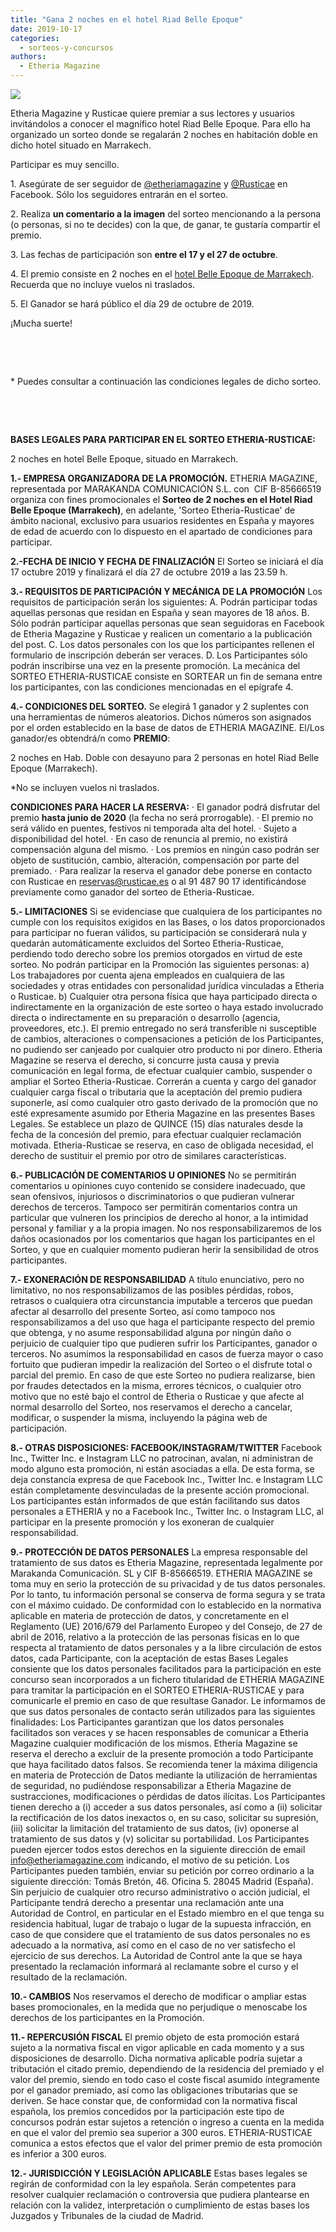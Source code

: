```yaml
---
title: "Gana 2 noches en el hotel Riad Belle Epoque"
date: 2019-10-17
categories: 
  - sorteos-y-concursos
authors: 
  - Etheria Magazine
---
```


![](https://fotos.etheriamagazine.com/2019/10/Sorteo-etheria-rusticae-Riad-Belle-Epoque-patio-900x599.jpg)

Etheria Magazine y Rusticae quiere premiar a sus lectores y usuarios invitándolos a 
conocer el magnífico hotel Riad Belle Epoque. Para ello ha organizado un sorteo donde se 
regalarán 2 noches en habitación doble en dicho hotel situado en Marrakech. 

Participar es muy sencillo.

1\. Asegúrate de ser seguidor de [@etheriamagazine](https://www.facebook.com/etheriamagazine/) y [@Rusticae](https://www.facebook.com/rusticae/) en Facebook. Sólo los seguidores entrarán en el sorteo.

2\. Realiza **un comentario a la imagen** del sorteo mencionando a la persona (o personas, si no te decides) con la que, de ganar, te gustaría compartir el premio.

3\. Las fechas de participación son **entre el 17 y el 27 de octubre**.

4\. El premio consiste en 2 noches en el [hotel Belle Epoque de Marrakech](https://etheriamagazine.com/2019/10/15/escapada-hotel-romantico-marrakech-riad-belle-epoque/). Recuerda que no incluye vuelos ni traslados.

5\. El Ganador se hará público el día 29 de octubre de 2019.

¡Mucha suerte! 

 

 

\* Puedes consultar a continuación las condiciones legales de dicho sorteo.

 

 

**BASES LEGALES PARA PARTICIPAR EN EL SORTEO ETHERIA-RUSTICAE:** 

2 noches en hotel Belle Epoque, situado en Marrakech. 

**1.- EMPRESA ORGANIZADORA DE LA PROMOCIÓN.** ETHERIA MAGAZINE, representada por MARAKANDA COMUNICACIÓN S.L. con  CIF B-85666519 organiza con fines promocionales el **Sorteo de 2 noches en el Hotel Riad Belle Epoque (Marrakech)**, en adelante, 'Sorteo Etheria-Rusticae' de ámbito nacional, exclusivo para usuarios residentes en España y mayores de edad de acuerdo con lo dispuesto en el apartado de condiciones para participar.

**2.-FECHA DE INICIO Y FECHA DE FINALIZACIÓN** El Sorteo se iniciará el día 17 octubre 2019 y finalizará el día 27 de octubre 2019 a las 23.59 h.

**3.- REQUISITOS DE PARTICIPACIÓN Y MECÁNICA DE LA PROMOCIÓN** Los requisitos de participación serán los siguientes: A. Podrán participar todas aquellas personas que residan en España y sean mayores de 18 años. B. Sólo podrán participar aquellas personas que sean seguidoras en Facebook de Etheria Magazine y Rusticae y realicen un comentario a la publicación del post. C. Los datos personales con los que los participantes rellenen el formulario de inscripción deberán ser veraces. D. Los Participantes sólo podrán inscribirse una vez en la presente promoción. La mecánica del SORTEO ETHERIA-RUSTICAE consiste en SORTEAR un fin de semana entre los participantes, con las condiciones mencionadas en el epígrafe 4.

**4.- CONDICIONES DEL SORTEO.** Se elegirá 1 ganador y 2 suplentes con una herramientas de números aleatorios. Dichos números son asignados por el orden establecido en la base de datos de ETHERIA MAGAZINE. El/Los ganador/es obtendrá/n como **PREMIO**:

2 noches en Hab. Doble con desayuno para 2 personas en hotel Riad Belle Epoque 
(Marrakech). 

\*No se incluyen vuelos ni traslados. 

**CONDICIONES PARA HACER LA RESERVA:** · El ganador podrá disfrutar del premio **hasta junio de 2020** (la fecha no será prorrogable). · El premio no será válido en puentes, festivos ni temporada alta del hotel. · Sujeto a disponibilidad del hotel. · En caso de renuncia al premio, no existirá compensación alguna del mismo. · Los premios en ningún caso podrán ser objeto de sustitución, cambio, alteración, compensación por parte del premiado. · Para realizar la reserva el ganador debe ponerse en contacto con Rusticae en reservas@rusticae.es o al 91 487 90 17 identificándose previamente como ganador del sorteo de Etheria-Rusticae.

**5.- LIMITACIONES** Si se evidenciase que cualquiera de los participantes no cumple con los requisitos exigidos en las Bases, o los datos proporcionados para participar no fueran válidos, su participación se considerará nula y quedarán automáticamente excluidos del Sorteo Etheria-Rusticae, perdiendo todo derecho sobre los premios otorgados en virtud de este sorteo. No podrán participar en la Promoción las siguientes personas: a) Los trabajadores por cuenta ajena empleados en cualquiera de las sociedades y otras entidades con personalidad jurídica vinculadas a Etheria o Rusticae. b) Cualquier otra persona física que haya participado directa o indirectamente en la organización de este sorteo o haya estado involucrado directa o indirectamente en su preparación o desarrollo (agencia, proveedores, etc.). El premio entregado no será transferible ni susceptible de cambios, alteraciones o compensaciones a petición de los Participantes, no pudiendo ser canjeado por cualquier otro producto ni por dinero. Etheria Magazine se reserva el derecho, si concurre justa causa y previa comunicación en legal forma, de efectuar cualquier cambio, suspender o ampliar el Sorteo Etheria-Rusticae. Correrán a cuenta y cargo del ganador cualquier carga fiscal o tributaria que la aceptación del premio pudiera suponerle, así como cualquier otro gasto derivado de la promoción que no esté expresamente asumido por Etheria Magazine en las presentes Bases Legales. Se establece un plazo de QUINCE (15) días naturales desde la fecha de la concesión del premio, para efectuar cualquier reclamación motivada. Etheria-Rusticae se reserva, en caso de obligada necesidad, el derecho de sustituir el premio por otro de similares características.

**6.- PUBLICACIÓN DE COMENTARIOS U OPINIONES** No se permitirán comentarios u opiniones cuyo contenido se considere inadecuado, que sean ofensivos, injuriosos o discriminatorios o que pudieran vulnerar derechos de terceros. Tampoco ser permitirán comentarios contra un particular que vulneren los principios de derecho al honor, a la intimidad personal y familiar y a la propia imagen. No nos responsabilizaremos de los daños ocasionados por los comentarios que hagan los participantes en el Sorteo, y que en cualquier momento pudieran herir la sensibilidad de otros participantes.

**7.- EXONERACIÓN DE RESPONSABILIDAD** A título enunciativo, pero no limitativo, no nos responsabilizamos de las posibles pérdidas, robos, retrasos o cualquiera otra circunstancia imputable a terceros que puedan afectar al desarrollo del presente Sorteo, así como tampoco nos responsabilizamos a del uso que haga el participante respecto del premio que obtenga, y no asume responsabilidad alguna por ningún daño o perjuicio de cualquier tipo que pudieren sufrir los Participantes, ganador o terceros. No asumimos la responsabilidad en casos de fuerza mayor o caso fortuito que pudieran impedir la realización del Sorteo o el disfrute total o parcial del premio. En caso de que este Sorteo no pudiera realizarse, bien por fraudes detectados en la misma, errores técnicos, o cualquier otro motivo que no esté bajo el control de Etheria o Rusticae y que afecte al normal desarrollo del Sorteo, nos reservamos el derecho a cancelar, modificar, o suspender la misma, incluyendo la página web de participación.

**8.- OTRAS DISPOSICIONES: FACEBOOK/INSTAGRAM/TWITTER** Facebook Inc., Twitter Inc. e Instagram LLC no patrocinan, avalan, ni administran de modo alguno esta promoción, ni están asociadas a ella. De esta forma, se deja constancia expresa de que Facebook Inc., Twitter Inc. e Instagram LLC están completamente desvinculadas de la presente acción promocional. Los participantes están informados de que están facilitando sus datos personales a ETHERIA y no a Facebook Inc., Twitter Inc. o Instagram LLC, al participar en la presente promoción y los exoneran de cualquier responsabilidad.

**9.- PROTECCIÓN DE DATOS PERSONALES** La empresa responsable del tratamiento de sus datos es Etheria Magazine, representada legalmente por Marakanda Comunicación. SL y CIF B-85666519. ETHERIA MAGAZINE se toma muy en serio la protección de su privacidad y de tus datos personales. Por lo tanto, tu información personal se conserva de forma segura y se trata con el máximo cuidado. De conformidad con lo establecido en la normativa aplicable en materia de protección de datos, y concretamente en el Reglamento (UE) 2016/679 del Parlamento Europeo y del Consejo, de 27 de abril de 2016, relativo a la protección de las personas físicas en lo que respecta al tratamiento de datos personales y a la libre circulación de estos datos, cada Participante, con la aceptación de estas Bases Legales consiente que los datos personales facilitados para la participación en este concurso sean incorporados a un fichero titularidad de ETHERIA MAGAZINE para tramitar la participación en el SORTEO ETHERIA-RUSTICAE y para comunicarle el premio en caso de que resultase Ganador. Le informamos de que sus datos personales de contacto serán utilizados para las siguientes finalidades: Los Participantes garantizan que los datos personales facilitados son veraces y se hacen responsables de comunicar a Etheria Magazine cualquier modificación de los mismos. Etheria Magazine se reserva el derecho a excluir de la presente promoción a todo Participante que haya facilitado datos falsos. Se recomienda tener la máxima diligencia en materia de Protección de Datos mediante la utilización de herramientas de seguridad, no pudiéndose responsabilizar a Etheria Magazine de sustracciones, modificaciones o pérdidas de datos ilícitas. Los Participantes tienen derecho a (i) acceder a sus datos personales, así como a (ii) solicitar la rectificación de los datos inexactos o, en su caso, solicitar su supresión, (iii) solicitar la limitación del tratamiento de sus datos, (iv) oponerse al tratamiento de sus datos y (v) solicitar su portabilidad. Los Participantes pueden ejercer todos estos derechos en la siguiente dirección de email info@etheriamagazine.com indicando, el motivo de su petición. Los Participantes pueden también, enviar su petición por correo ordinario a la siguiente dirección: Tomás Bretón, 46. Oficina 5. 28045 Madrid (España). Sin perjuicio de cualquier otro recurso administrativo o acción judicial, el Participante tendrá derecho a presentar una reclamación ante una Autoridad de Control, en particular en el Estado miembro en el que tenga su residencia habitual, lugar de trabajo o lugar de la supuesta infracción, en caso de que considere que el tratamiento de sus datos personales no es adecuado a la normativa, así como en el caso de no ver satisfecho el ejercicio de sus derechos. La Autoridad de Control ante la que se haya presentado la reclamación informará al reclamante sobre el curso y el resultado de la reclamación.

**10.- CAMBIOS** Nos reservamos el derecho de modificar o ampliar estas bases promocionales, en la medida que no perjudique o menoscabe los derechos de los participantes en la Promoción.

**11.- REPERCUSIÓN FISCAL** El premio objeto de esta promoción estará sujeto a la normativa fiscal en vigor aplicable en cada momento y a sus disposiciones de desarrollo. Dicha normativa aplicable podría sujetar a tributación el citado premio, dependiendo de la residencia del premiado y el valor del premio, siendo en todo caso el coste fiscal asumido íntegramente por el ganador premiado, así como las obligaciones tributarias que se deriven. Se hace constar que, de conformidad con la normativa fiscal española, los premios concedidos por la participación este tipo de concursos podrán estar sujetos a retención o ingreso a cuenta en la medida en que el valor del premio sea superior a 300 euros. ETHERIA-RUSTICAE comunica a estos efectos que el valor del primer premio de esta promoción es inferior a 300 euros.

**12.- JURISDICCIÓN Y LEGISLACIÓN APLICABLE** Estas bases legales se regirán de conformidad con la ley española. Serán competentes para resolver cualquier reclamación o controversia que pudiera plantearse en relación con la validez, interpretación o cumplimiento de estas bases los Juzgados y Tribunales de la ciudad de Madrid.
